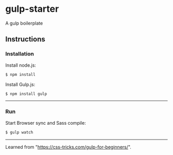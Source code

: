 # gulp-starter
 A gulp boilerplate

## Instructions
### Installation
Install node.js:
```sh
$ npm install
```
Install Gulp.js:
```sh
$ npm install gulp
```
---
### Run
Start Browser sync and Sass compile:
```sh
$ gulp watch
```
---
 
Learned from "https://css-tricks.com/gulp-for-beginners/".
